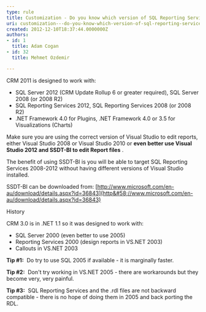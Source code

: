 ```yaml
---
type: rule
title: Customization - Do you know which version of SQL Reporting Services and Visual Studio you are using?
uri: customization---do-you-know-which-version-of-sql-reporting-services-and-visual-studio-you-are-using
created: 2012-12-10T18:37:44.0000000Z
authors:
- id: 1
  title: Adam Cogan
- id: 32
  title: Mehmet Ozdemir

---
```


CRM 2011 is designed to work with:

- SQL Server 2012 (CRM Update Rollup 6 or greater required), SQL Server 2008 (or 2008 R2)
- SQL Reporting Services 2012, SQL Reporting Services 2008 (or 2008 R2)
- .NET Framework 4.0 for Plugins, .NET Framework 4.0 or 3.5 for Visualizations (Charts)


Make sure you are using the correct version of Visual Studio to edit reports, either Visual Studio 2008 or Visual Studio 2010 or      **even better use Visual Studio 2012 and SSDT-BI to edit Report files** .

The benefit of using SSDT-BI is you will be able to target SQL Reporting Services 2008-2012 without having different versions of Visual Studio installed.

SSDT-BI can be downloaded from:     [http://www.microsoft.com/en-au/download/details.aspx?id=36843](http&#58;//www.microsoft.com/en-au/download/details.aspx?id=36843)


 


History

CRM 3.0 is in .NET 1.1 so it was designed to work with:

- SQL Server 2000 (even better to use 2005)
- Reporting Services 2000 (design reports in VS.NET 2003)
- Callouts in VS.NET 2003


**Tip #1:**  Do try to use SQL 2005 if available - it is marginally faster.

**Tip #2:**  Don't try working in VS.NET 2005 - there are workarounds but they become very, very painful.

**Tip #3:**  SQL Reporting Services and the .rdl files are not backward compatible - there is no hope of doing them in 2005 and back porting the RDL.
